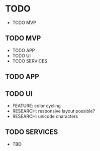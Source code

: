# TODO
- TODO MVP

## TODO MVP
- TODO APP
- TODO UI
- TODO SERVICES

## TODO APP


## TODO UI
- FEATURE: color cycling
- RESEARCH: responsive layout possible?
- RESEARCH: unicode characters

## TODO SERVICES
- TBD
